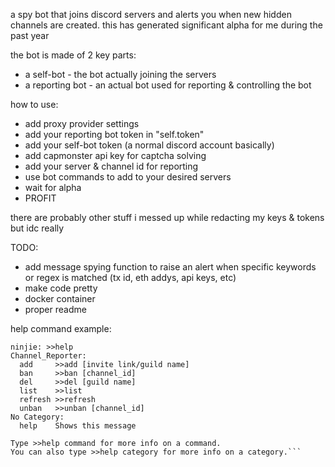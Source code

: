 a spy bot that joins discord servers and alerts you when new hidden channels are created. 
this has generated significant alpha for me during the past year

the bot is made of 2 key parts:
- a self-bot - the bot actually joining the servers
- a reporting bot - an actual bot used for reporting & controlling the bot

how to use:
- add proxy provider settings
- add your reporting bot token in "self.token"
- add your self-bot token (a normal discord account basically)
- add capmonster api key for captcha solving
- add your server & channel id for reporting
- use bot commands to add to your desired servers
- wait for alpha
- PROFIT

there are probably other stuff i messed up while redacting my keys & tokens but idc really

TODO: 
- add message spying function to raise an alert when specific keywords or regex is matched (tx id, eth addys, api keys, etc)
- make code pretty
- docker container
- proper readme

help command example:

```
ninjie: >>help
Channel_Reporter:
  add     >>add [invite link/guild name]
  ban     >>ban [channel_id]
  del     >>del [guild name]
  list    >>list
  refresh >>refresh
  unban   >>unban [channel_id]
​No Category:
  help    Shows this message

Type >>help command for more info on a command.
You can also type >>help category for more info on a category.```
